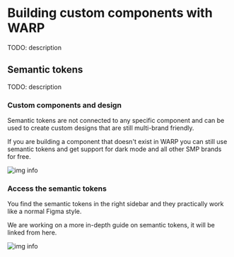 # Building custom components with WARP
TODO: description

## Semantic tokens
TODO: description

### Custom components and design
Semantic tokens are not connected to any specific component and can be used to create custom designs that are still multi-brand friendly.

If you are building a component that doesn't exist in WARP you can still use semantic tokens and get support for dark mode and all other SMP brands for free.

![img info](https://i.imgur.com/OvMZBs9.jpg)

### Access the semantic tokens
You find the semantic tokens in the right sidebar and they practically work like a normal Figma style.

We are working on a more in-depth guide on semantic tokens, it will be linked from here.

![img info](https://i.imgur.com/OvMZBs9.jpg)